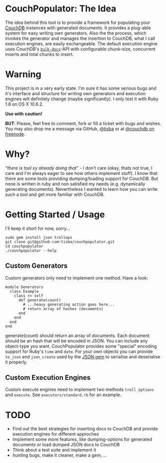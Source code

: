 # CouchPopulator: The Idea
The idea behind this tool is to provide a framework for populating your [CouchDB][couchdb] instances with generated documents. It provides a plug-able system for easy writing own generators. Also the the process, which invokes the generator and manages the insertion to CouchDB, what I call execution engines, are easily exchangeable. The default execution engine uses CouchDB's [`bulk-docs`][bulk_api]-API with configurable chunk-size, concurrent inserts and total chunks to insert.

# Warning
This project is in a very early state. I'm sure it has some serious bugs and it's interface and structure for writing own generators and execution engines will definitely change (maybe significantly). I only test it with Ruby 1.8 on OS X 10.6.2.

**Use with caution!**

**BUT**: Please, feel free to comment, fork or fill a ticket with bugs and wishes. You may also drop me a message via GitHub, [@tisba](https://twitter.com/tisba) or at [@couchdb on freenode](irc://irc.freenode.net/couchdb).


# Why?
*"there is tool xy already doing that"* - I don't care (okay, thats not true, I care and I'm always eager to see how others implement stuff). I know that there are some tools providing dumping/loading support for CouchDB. But none is written in ruby and non satisfied my needs (e.g. dynamically generating documents). Nevertheless I wanted to learn how you can write such a tool and get more familiar with CouchDB.


# Getting Started / Usage
I'll keep it short for now, sorry...

    sudo gem install json trollops
    git clone git@github.com:tisba/couchpopulator.git
    cd couchpopulator
    ./couchpopulator --help


## Custom Generators
Custom generators only need to implement one method. Have a look:

    module Generators
      class Example
        class << self
          def generate(count)
            # ...heavy generating action goes here...
            # return array of hashes (documents)
          end
        end
      end
    end

generate(count) should return an array of documents. Each document should be an hash that will be encoded in JSON. You can include any object-type you want. CouchPopulator provides some "special" encoding support for Ruby's `time` and `date`. For your own objects you can provide `to_json` and `json_create` used by the [JSON gem][json_gem] to serialise and deserialise it properly.


## Custom Execution Engines
Custom execute engines need to implement two methods `troll_options` and `execute`. See `executors/standard.rb` for an example.


# TODO
- Find out the best strategies for inserting docs to CouchDB and provide execution engines for different approches
- Implement some more features, like dumping-options for generated documents or load dumped JSON docs to CouchDB
- Think about a test suite and implement it
- hunting bugs, make it cleaner, make a gem, ...



[couchdb]: http://couchdb.apache.org
[bulk_api]: http://wiki.apache.org/couchdb/HTTP_Bulk_Document_API
[json_gem]: http://flori.github.com/json/
